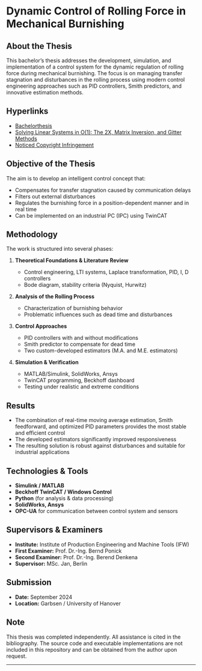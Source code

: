 # Dynamic Control of Rolling Force in Mechanical Burnishing  


## About the Thesis

This bachelor’s thesis addresses the development, simulation, and implementation of a control system for the dynamic regulation of rolling force during mechanical burnishing. The focus is on managing transfer stagnation and disturbances in the rolling process using modern control engineering approaches such as PID controllers, Smith predictors, and innovative estimation methods.

## Hyperlinks
- [Bachelorthesis](Bachelor_Thesis)
- [Solving Linear Systems in O(1): The 2X, Matrix Inversion, and Gitter Methods](Bachelor_Thesis/O(1)-Methods)
- [Noticed Copyright Infringement](Copyright_Infrimgment)

## Objective of the Thesis

The aim is to develop an intelligent control concept that:

- Compensates for transfer stagnation caused by communication delays  
- Filters out external disturbances  
- Regulates the burnishing force in a position-dependent manner and in real time  
- Can be implemented on an industrial PC (IPC) using TwinCAT

## Methodology

The work is structured into several phases:

1. **Theoretical Foundations & Literature Review**
   - Control engineering, LTI systems, Laplace transformation, PID, I, D controllers  
   - Bode diagram, stability criteria (Nyquist, Hurwitz)

2. **Analysis of the Rolling Process**
   - Characterization of burnishing behavior  
   - Problematic influences such as dead time and disturbances

3. **Control Approaches**
   - PID controllers with and without modifications  
   - Smith predictor to compensate for dead time  
   - Two custom-developed estimators (M.A. and M.E. estimators)

4. **Simulation & Verification**
   - MATLAB/Simulink, SolidWorks, Ansys  
   - TwinCAT programming, Beckhoff dashboard  
   - Testing under realistic and extreme conditions

## Results

- The combination of real-time moving average estimation, Smith feedforward, and optimized PID parameters provides the most stable and efficient control  
- The developed estimators significantly improved responsiveness  
- The resulting solution is robust against disturbances and suitable for industrial applications

## Technologies & Tools

- **Simulink / MATLAB**  
- **Beckhoff TwinCAT / Windows Control**  
- **Python** (for analysis & data processing)  
- **SolidWorks, Ansys**  
- **OPC-UA** for communication between control system and sensors

## Supervisors & Examiners

- **Institute:** Institute of Production Engineering and Machine Tools (IFW)  
- **First Examiner:** Prof. Dr.-Ing. Bernd Ponick  
- **Second Examiner:** Prof. Dr.-Ing. Berend Denkena  
- **Supervisor:** MSc. Jan, Berlin

## Submission

- **Date:** September 2024  
- **Location:** Garbsen / University of Hanover

## Note

This thesis was completed independently. All assistance is cited in the bibliography. The source code and executable implementations are not included in this repository and can be obtained from the author upon request.

---


